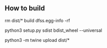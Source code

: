## How to build

rm dist/* build dfss.egg-info -rf

python3 setup.py sdist bdist_wheel --universal

python3 -m twine upload dist/*

